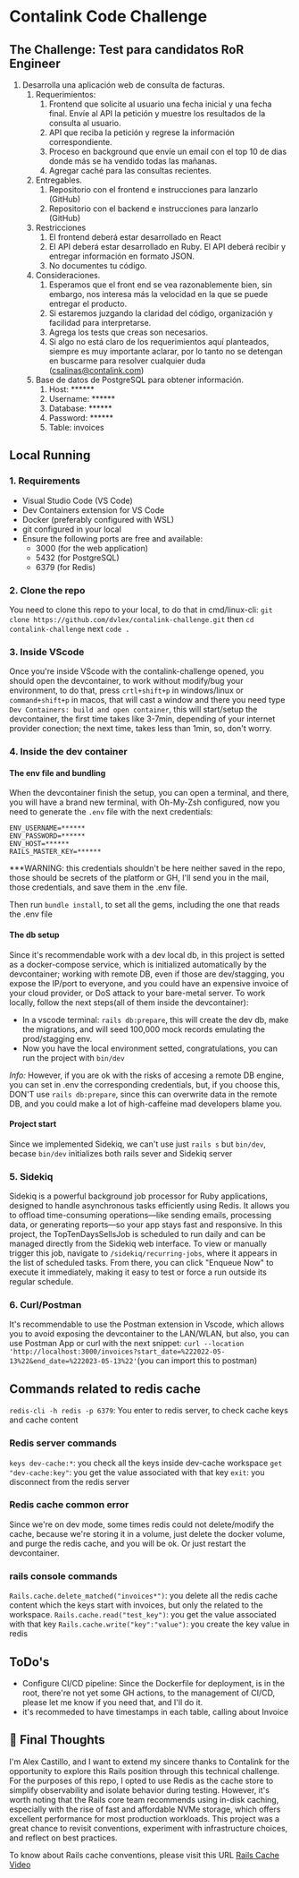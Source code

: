 # Contalink Code Challenge


## The Challenge: Test para candidatos RoR Engineer

1. Desarrolla una aplicación web de consulta de facturas.
    1. Requerimientos:
        1. Frontend que solicite al usuario una fecha inicial y una fecha final. Envíe al API la petición y muestre los resultados de la consulta al usuario.
        2. API que reciba la petición y regrese la información correspondiente.
        3. Proceso en background que envíe un email con el top 10 de dias donde más se ha vendido todas las mañanas.
        4. Agregar caché para las consultas recientes.
    2. Entregables.
        1. Repositorio con el frontend e instrucciones para lanzarlo (GitHub)
        2. Repositorio con el backend e instrucciones para lanzarlo (GitHub)
    3. Restricciones
        1. El frontend deberá estar desarrollado en React
        2. El API deberá estar desarrollado en Ruby. El API deberá recibir y entregar información en formato JSON.
        3. No documentes tu código.
    4.  Consideraciones.
        1. Esperamos que el front end se vea razonablemente bien, sin embargo, nos interesa más la velocidad en la que se puede entregar el producto.
        2. Si estaremos juzgando la claridad del código, organización y facilidad para interpretarse.
        3. Agrega los tests que creas son necesarios.
        4. Si algo no está claro de los requerimientos aquí planteados, siempre es muy importante aclarar, por lo tanto no se detengan en buscarme para resolver cualquier duda (csalinas@contalink.com)
    5. Base de datos de PostgreSQL para obtener información.
        1. Host: ******
        2. Username: ******
        3. Database: ******
        4. Password: ******
        5. Table: invoices

## Local Running

### 1. Requirements
- Visual Studio Code (VS Code)
- Dev Containers extension for VS Code
- Docker (preferably configured with WSL)
- git configured in your local
- Ensure the following ports are free and available:
    - 3000 (for the web application)
    - 5432 (for PostgreSQL)
    - 6379 (for Redis)

### 2. Clone the repo
You need to clone this repo to your local, to do that in cmd/linux-cli:
`git clone https://github.com/dvlex/contalink-challenge.git`
then
`cd contalink-challenge`
next
`code .`

### 3. Inside VScode
Once you're inside VScode with the contalink-challenge opened, you should open the devcontainer, to work without modify/bug your environment, to do that, press `crtl+shift+p` in windows/linux or `command+shift+p` in macos, that will cast a window and there you need type `Dev Containers: build and open container`, this will start/setup the devcontainer, the first time takes like 3-7min, depending of your internet provider conection; the next time, takes less than 1min, so, don't worry.

### 4. Inside the dev container
#### The env file and bundling
When the devcontainer finish the setup, you can open a terminal, and there, you will have a brand new terminal, with Oh-My-Zsh configured, now you need to generate the `.env` file with the next credentials:
````
ENV_USERNAME=******
ENV_PASSWORD=******
ENV_HOST=******
RAILS_MASTER_KEY=******
````
***WARNING: this credentials shouldn't be here neither saved in the repo, those should be secrets of the platform or GH, I'll send you in the mail, those credentials, and save them in the .env file.

Then run `bundle install`, to set all the gems, including the one that reads the .env file

#### The db setup
Since it's recommendable work with a dev local db, in this project is setted as a docker-compose service, which is initialized automatically by the devcontainer; working with remote DB, even if those are dev/stagging, you expose the IP/port to everyone, and you could have an expensive invoice of your cloud provider, or DoS attack to your bare-metal server. To work locally, follow the next steps(all of them inside the devcontainer):
- In a vscode terminal: `rails db:prepare`, this will create the dev db, make the migrations, and will seed 100,000 mock records emulating the prod/stagging env.
- Now you have the local environment setted, congratulations, you can run the project with `bin/dev`

*Info:* However, if you are ok with the risks of accesing a remote DB engine, you can set in .env the corresponding credentials, but, if you choose this, DON'T use `rails db:prepare`, since this can overwrite data in the remote DB, and you could make a lot of high-caffeine mad developers blame you.

#### Project start
Since we implemented Sidekiq, we can't use just `rails s` but `bin/dev`, becase `bin/dev` initializes both rails sever and Sidekiq server

### 5. Sidekiq
Sidekiq is a powerful background job processor for Ruby applications, designed to handle asynchronous tasks efficiently using Redis. It allows you to offload time-consuming operations—like sending emails, processing data, or generating reports—so your app stays fast and responsive. In this project, the TopTenDaysSellsJob is scheduled to run daily and can be managed directly from the Sidekiq web interface. To view or manually trigger this job, navigate to `/sidekiq/recurring-jobs`, where it appears in the list of scheduled tasks. From there, you can click "Enqueue Now" to execute it immediately, making it easy to test or force a run outside its regular schedule.

### 6. Curl/Postman
It's recommendable to use the Postman extension in Vscode, which allows you to avoid exposing the devcontainer to the LAN/WLAN, but also, you can use Postman App or curl with the next snippet:
`curl --location 'http://localhost:3000/invoices?start_date=%222022-05-13%22&end_date=%222023-05-13%22'`(you can import this to postman)

## Commands related to redis cache
`redis-cli -h redis -p 6379`: You enter to redis server, to check cache keys and cache content

### Redis server commands
`keys dev-cache:*`: you check all the keys inside dev-cache workspace
`get "dev-cache:key"`: you get the value associated with that key
`exit`: you disconnect from the redis server

### Redis cache common error
Since we're on dev mode, some times redis could not delete/modify the cache, because we're storing it in a volume, just delete the docker volume, and purge the redis cache, and you will be ok. Or just restart the devcontainer.

### rails console commands
`Rails.cache.delete_matched("invoices*")`: you delete all the redis cache content which the keys start with invoices, but only the related to the workspace.
`Rails.cache.read("test_key")`: you get the value associated with that key
`Rails.cache.write("key":"value")`: you create the key value in redis

## ToDo's
- Configure CI/CD pipeline: Since the Dockerfile for deployment, is in the root, there're not yet some GH actions, to the management of CI/CD, please let me know if you need that, and I'll do it.
- it's recommeded to have timestamps in each table, calling about Invoice

## 🧾 Final Thoughts
I'm Alex Castillo, and I want to extend my sincere thanks to Contalink for the opportunity to explore this Rails position through this technical challenge. For the purposes of this repo, I opted to use Redis as the cache store to simplify observability and isolate behavior during testing. However, it's worth noting that the Rails core team recommends using in-disk caching, especially with the rise of fast and affordable NVMe storage, which offers excellent performance for most production workloads. This project was a great chance to revisit conventions, experiment with infrastructure choices, and reflect on best practices.

To know about Rails cache conventions, please visit this URL [Rails Cache Video](https://www.youtube.com/watch?v=mA6somzKYEg)
